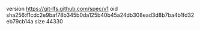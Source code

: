 version https://git-lfs.github.com/spec/v1
oid sha256:f1cdc2e9baf78b345b0da125b40b45a24db308ead3d8b7ba4b1fd32eb79cb14a
size 44330

